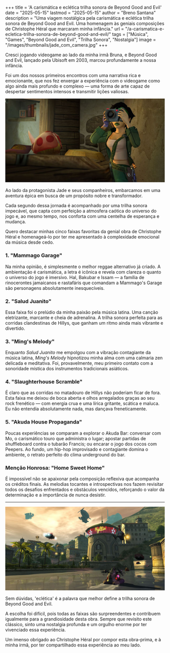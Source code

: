 +++
title = 'A carismática e eclética trilha sonora de Beyond Good and Evil'
date = "2025-05-15"
lastmod = "2025-05-15"
author = "Breno Santana"
description = "Uma viagem nostálgica pela carismática e eclética trilha sonora de Beyond Good and Evil. Uma homenagem às geniais composições de Christophe Héral que marcaram minha infância."
url = "/a-carismatica-e-ecletica-trilha-sonora-de-beyond-good-and-evil/"
tags = ["Música", "Games", "Beyond Good and Evil", "Trilha Sonora", "Nostalgia"]
image = "/images/thumbnails/jade_com_camera.jpg"
+++

Cresci jogando videogame ao lado da minha irmã Bruna, e Beyond Good and Evil, lançado pela Ubisoft em 2003, marcou profundamente a nossa infância.

Foi um dos nossos primeiros encontros com uma narrativa rica e emocionante, que nos fez enxergar a experiência com o videogame como algo ainda mais profundo e complexo — uma forma de arte capaz de despertar sentimentos intensos e transmitir lições valiosas.

![Jade em Beyond Good and Evil usando sua câmera para fotografar, uma mecânica central do jogo para investigações e documentação da vida selvagem.](jade_com_camera.jpg "Reprodução: Ubisoft")

Ao lado da protagonista Jade e seus companheiros, embarcamos em uma aventura épica em busca de um propósito nobre e transformador.

Cada segundo dessa jornada é acompanhado por uma trilha sonora impecável, que capta com perfeição a atmosfera caótica do universo do jogo e, ao mesmo tempo, nos conforta com uma centelha de esperança e mudança.

Quero destacar minhas cinco faixas favoritas da genial obra de Christophe Héral e homenageá-lo por ter me apresentado à complexidade emocional da música desde cedo.

### 1. "Mammago Garage"

Na minha opinião, é simplesmente o melhor reggae alternativo já criado. A ambientação é carismática, a letra é icônica e revela com clareza o quanto o universo do jogo é imersivo. Hal, Bakubar e Issam — a família de rinocerontes jamaicanos e rastafáris que comandam a Mammago's Garage são personagens absolutamente inesquecíveis.

### 2. "Salud Juanito"

Essa faixa foi o prelúdio da minha paixão pela música latina. Uma canção eletrizante, marcante e cheia de adrenalina. A trilha sonora perfeita para as corridas clandestinas de Hillys, que ganham um ritmo ainda mais vibrante e divertido.

### 3. "Ming's Melody"

Enquanto *Salud Juanito* me empolgou com a vibração contagiante da música latina, *Ming's Melody* hipnotizou minha alma com uma calmaria zen delicada e meditativa. Foi, provavelmente, meu primeiro contato com a sonoridade mística dos instrumentos tradicionais asiáticos.

### 4. "Slaughterhouse Scramble"

É claro que as corridas no matadouro de Hillys não poderiam ficar de fora. Esta faixa me deixou de boca aberta e olhos arregalados graças ao seu rock frenético — com energia crua e uma lírica gritante, scática e maluca. Eu não entendia absolutamente nada, mas dançava freneticamente.

### 5. "Akuda House Propaganda"

Poucas experiências se comparam a explorar o Akuda Bar: conversar com Mo, o carismático touro que administra o lugar; apostar partidas de shuffleboard contra o tubarão Francis; ou encarar o jogo dos cocos com Peepers. Ao fundo, um hip-hop improvisado e contagiante domina o ambiente, o retrato perfeito do clima underground do bar.

### Menção Honrosa: "Home Sweet Home"

É impossível não se apaixonar pela composição reflexiva que acompanha os créditos finais. As melodias tocantes e introspectivas nos fazem revisitar todos os desafios enfrentados e obstáculos vencidos, reforçando o valor da determinação e a importância de nunca desistir.

---

![Vista panorâmica do canal da cidade de Hillys em Beyond Good and Evil, com o hovercraft de Jade e Pey'j na água, arquitetura local, e o icônico letreiro 'Hillys' ao entardecer com naves voando.](passeando_em_hillys.jpg "Reprodução: Ubisoft")

Sem dúvidas, 'eclética' é a palavra que melhor define a trilha sonora de Beyond Good and Evil.

A escolha foi difícil, pois todas as faixas são surpreendentes e contribuem igualmente para a grandiosidade desta obra. Sempre que revisito este clássico, sinto uma nostalgia profunda e um orgulho enorme por ter vivenciado essa experiência.

Um imenso obrigado ao Christophe Héral por compor esta obra-prima, e à minha irmã, por ter compartilhado essa experiência ao meu lado.